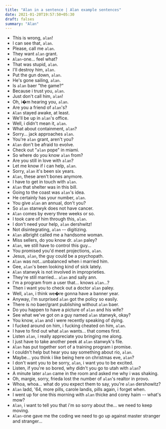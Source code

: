 ```yaml
---
title: "Alan in a sentence | Alan example sentences"
date: 2021-01-20T19:57:50+05:30
draft: falses
summary: "Alan"
---
```

- This is wrong, `alan`!
- I can see that, `alan`.
- Please, call me `alan`.
- They want `alan` grant.
- `Alan`-one... feel what?
- That was stupid, `alan`.
- I'll destroy him, `alan`.
- Put the gun down, `alan`.
- He's gone sailing, `alan`.
- Is `alan` baer "the game?"
- Because i trust you, `alan`.
- Just don't call him, `alan`!
- Oh, i�m hearing you, `alan`.
- Are you a friend of `alan`'s?
- `Alan` stayed awake, at least.
- We'll be up in `alan`'s office.
- Well, i didn't mean it, `alan`.
- What about containment, `alan`?
- Sorry... jack approaches `alan`.
- You're `alan` grant, aren't you?
- `Alan` don't be afraid to evolve.
- Check out "`alan` pope" in miami.
- So where do you know `alan` from?
- Are you still in love with `alan`?
- Let me know if i can help, `alan`.
- Sorry, `alan` it's been six years.
- `Alan`, these aren't bones anymore.
- I have to get in touch with `alan`.
- `Alan` that shelter was in this bill.
- Going to the coast was `alan`'s idea.
- He certainly has your number, `alan`.
- You give `alan` an annual, don't you?
- So `alan` stanwyk does not have cancer.
- `Alan` comes by every three weeks or so.
- I took care of him through this, `alan`.
- I don't need your help, `alan` dershwitz!
- Not disintegrating, `alan` -- digitizing.
- `Alan` albright called me a handsome woman.
- Miss sellers, do you know dr. `alan` paley?
- `Alan`, we still have to control this guy...
- You promised you'd meet projections, `alan`.
- Jesus, `alan`, the guy could be a psychopath.
- `Alan` was not...unbalanced when i married him.
- Gee, `alan`'s been looking kind of sick lately.
- `Alan` stanwyk is not involved in improprieties.
- They're still married... `alan` and sally ann.
- I'm a program from a user that... knows `alan`...?
- Then i want you to check out a doctor `alan` paley.
- Well, `alan`, i think we�re gonna have a banner year.
- Anyway, i'm surprised `alan` got the policy so easily.
- There is no baer/grant publishing without `alan` baer.
- Do you happen to have a picture of `alan` and his wife?
- See what we've got on a guy named `alan` stanwyk, okay?
- You know, `alan` and i were recently speaking of dying.
- I fucked around on him, i fucking cheated on him, `alan`.
- I have to find out what `alan` wants... that comes first.
- Listen `alan`, i really appreciate you bringing me along.
- I just have to take another peek at `alan` stanwyk's file.
- `Alan` has put together sort of a training program i promise.
- I couldn't help but hear you say something about rio, `alan`.
- Maybe... you think i like being here on christmas eve, `alan`?
- I don't want you to be sorry, `alan`, i want you to be excited.
- Listen, if you're so bored, why didn't you go to utah with `alan`?
- A minute later `alan` came in the room and asked me why i was shaking.
- Oh, margie, sorry, frieda lost the number of `alan`'s realtor in provo.
- Whoa, whoa... what do you expect them to say, you're `alan` dershowitz?
- `Alan` ladd, '64, more pills, carole landis, pills again, i forget when.
- I went up for one this morning with `alan` thicke and corey haim -- what's mow?
- `Alan`, i want to tell you that i'm so sorry about the... we need to keep moving.
- `Alan`-one gave me the coding we need to go up against master stranger and stranger...
                 
